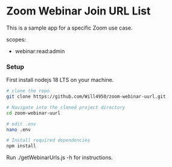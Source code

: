 # Zoom Webinar Join URL List

This is a sample app for a specific Zoom use case.

scopes:
- webinar:read:admin

### Setup

First install nodejs 18 LTS on your machine.


```bash
# clone the repo
git clone https://github.com/Will4950/zoom-webinar-uurl.git

# Navigate into the cloned project directory
cd zoom-webinar-uurl

# edit .env
nano .env

# Install required dependencies
npm install 

```

Run ./getWebinarUrls.js -h for instructions.

